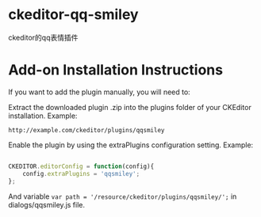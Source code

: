 # ckeditor-qq-smiley
ckeditor的qq表情插件

# Add-on Installation Instructions
If you want to add the plugin manually, you will need to:

Extract the downloaded plugin .zip into the plugins folder of your CKEditor installation. Example:

`http://example.com/ckeditor/plugins/qqsmiley`

Enable the plugin by using the extraPlugins configuration setting. Example:

```javascript

CKEDITOR.editorConfig = function(config){
	config.extraPlugins = 'qqsmiley';
};	

```	

And variable `var path = '/resource/ckeditor/plugins/qqsmiley/';` in dialogs/qqsmiley.js file.
